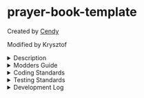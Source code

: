 # prayer-book-template

Created by [Cendy](https://www.upwork.com/freelancers/~01b3ada479ef818cc7)

Modified by Krysztof

<details><summary>Description</summary>
<p>

The draft of the SaintMaker PWA. Will eventually include a prayerbook, confession guide, habit tracker, Lectio Divina guide, and more.

</p>
</details>
<details><summary>Modders Guide</summary>
<p>

The SaintMaker has the goal of being "moddable" in that you can create additional applications independent of it and link them back to it. However, we curate said applications.

If you would like to create a mod for the SaintMaker then the steps for doing so are as follows:
- Fork the SaintMaker mod template and build your new application on top of it https://github.com/Saint-Maker/saint-maker-mod-template/pulls
- Create a pull request off of this repository. To integrate your mod into our "marketplace" you'll need to run `yarn mod {your mod name} {your github user/organization name}` this will generate a json file with a name like `Examen_cb0806151.json` in `src/mods` with a similar structure to the json included below. 
- Once you've filled out that json with your mods detail your pull request is ready to submit.
- We will then review your pull request and its corresponding codebase. If we believe it fits our audience (we probably will) we'll merge it; however, if it does not, users will still be able to add it as a custom mod.

```
{
    "id": "a unique identifier", // a unique identifier that will automatically be generated
    "name": "Name", // the name of your mod
    "issuesPageLink":  "https://github.../issues/new", // a link to the new issue page of your mods github/gitlab
    "path": 'https://something.com', // the url of your mod
    "description": "A description", // the description of your mod
    "isNative": false, // leave as false
}
```

</p>
</details>
<details><summary>Coding Standards</summary>
<p>

Krysztof: I pulled the bulk of the coding standards from this guide by [jondjones](https://www.jondjones.com/frontend/react/react-tutorials/react-coding-standards-and-practices-to-level-up-your-code/) (thank you Jon, I owe you a beer) and converted as many as I could to automated coding standards (eslint rules, prettier rules, etc). In addition to that, there is a bundle of other misc/manual coding standards that can be found at the end of this segment.

### Legend:
- (dropped): we aren't following this rule
- (manual): we are following this rule but couldn't find a way to automate it
- (automated): this rule is automatically being followed

## Naming Conventions
- (automated) Component’s names should be written using pascal case
- (automated) Non-components should be written using camel case
- (manual) Unit test files should use the same name as its corresponding file
- (automated) Attribute name should be camel case:
- (dropped) Inline styles should be camel case:
- (automated) Variable names should be camel case. Variable names can contain number and special characters:
- (dropped) CSS files should be named the same as the component:
- (dropped) If a component requires multiple files (css, test) locate all files within component a folder
- (manual) Use .jsx or .tsx extension a for React components

## Bug Avoidance
- (automated) Use optional chaining if things can be null
- (automated) Use the guard pattern/prop types/typescript to ensure your passed in parameters are valid
- (manual) Create PURE functions and avoid side-effects
- (manual) Avoid mutating state when working with arrays
- (automated) Remove all console.log()
- (automated) Treat props as read-only. Do not try to modify them.

## Architecture & Clean Code
- (automated) No DRY violations. Create utility files to avoid duplicate code.
- (dropped) Follow the component/presentation pattern where appropriate. Components should follow the single responsibility principle
- (dropped) Use Higher Order Components where appropriate
- (manual) Split code into respective files, JavaScript, test, and CSS
- (dropped) Create a index.js within each folder for exporting. This will reduce repeating names on the imports
- (automated) Only include one React component per file
- (dropped) Favour functionless components
- (dropped) Do not use mixins
- (automated) No unneeded comments
- (automated) Methods that are longer than the screen should be refactored into smaller units
- (automated) Commented out code should be deleted, not committed

## ES6
- (automated) Can you use spread operator be used instead?
- (automated) Can you use destructuring be used instead?
- (automated) Only use let or const
- (automated) Favour arrow functions
- (automated) Can the optional chain operator be used instead of an explicit null check
- (automated) Can nullish coalescing by used instead of a explicit null comparison

## Testing
- Addressed in a separate segment

## CSS
- (automated) Avoid Inline CSS
- (dropped) A naming convention is defined and followed (BEM, SUIT, etc..)

<hr/>

## Misc
- (automated) Auto-fixed typescript aliases: the custom rule prefer-alias-imports automatically processes relative imports and converts them into alias imports
- (automated) Prefer arrow functions for React component definition: enforced by an eslint rule
- (automated) Import sorting: we sort imports into two categories: external (first) and internal (second).
- (automated) Prohibit default export: keeping exports composable.
- Loading, please wait...

## Other
- (manual) Minimum supported screen size in the SaintMaker is 360px width. As per this article https://worship.agency/mobile-screen-sizes-for-2022-based-on-data-from-2021 that will cover approximately 73% of 2021 mobile users (and I assume an even higher percentage of 2022 mobile users).
- (manual) We use the react-icons library within this app: https://react-icons.github.io/react-icons/search
- (automated) We use folderslint to enforce a folder structure: https://github.com/denisraslov/folderslint
- (automated) We use husky to run unimported, eslint, folderslint, and prettier before you commit your code

</p>
</details>
<details><summary>Testing Standards</summary>
<p>

We use the running of yarn coverage to, for now, ensure that the utils folder is at a 100% code coverage (lines, functions, branches, and statements). This forces us to write tests and sets a quality benchmark for our testing

## Testing
- (kinda automated) Write tests
- (automated) Define a quality gate using coveralls
- (manual) Don't test more than one thing in a test
- (manual) No logic should exist within your test code
- (dropped) Test classes only test one class
- (manual) Code that needs to talk to a network, or, database is mocked

</p>
</details>
<details><summary>Development Log</summary>
<p>

12/10/22

- make the header and drawer reusable between pages
- start work on the habit tracker

12/17/22

- wrap up draft of habit tracker
- move habit data into indexdb
- fix editing behavior of habits
- add prayer book and habits to hamburger

1/3/23

- store at least 4 weeks worth of data per habit
- explore more readable way to push out old weeks
- add unit testing for utils via vitest

1/8/23

- convert individual habit blocks into a component
- store 4 weeks of habit data by default

1/9/23

- set up import/export prayerbook functionality
- filter prayer html when implementing import/export prayerbook functionality
- simplify alert modal component

1/28/23

- setup prettier
- setup most of the eslint rules
- implement husky

1/29/23

- set up additional eslint rules

1/30/23

- setup custom rules (credit for 99% of the prefer-alias-imports rule goes to [Jeff Chen](https://jeffchen.dev/posts/Automatically-Fixing-Relative-Imports-with-ESLint/))
- decide on and implement coding standards

2/3/23
- figure out why prettier isn't applying singlequotes
- have unimported code/packages check run before commit

2/4/23
- Move in-depth coding standard breakdown into this readme

2/12/23
- update husky to test code coverage on commit (just checks the code coverage of the utils folder for now)
- fix eslint linebreak system to work regardless of windows or linux

2/13/23
- integrate jscpd to keep the code dry

3/12/23
- Setup draft of mod select page
- Update Chakra UI

3/13/23
- move "selected mod" list into indexDB
- add "issuesPageLink" to ModDetails
- wire up mod selection and removal functionality
- wire up custom mod functionality
- create ReadMe mod guide

3/16/23
- have mods list update with latest list

3/17/23
- fix UI issue
- change husky to run on push

3/22/23
- Add custom mods and make them duplicate writes to mods 
- add eslint rule for unused imports

Backlog
- implement onboarding pages
- remove unnecessary data from slices
- set idb to use generics
- unify around calling them 'apps' or 'mods'
- figure out how to give mods custom sidebar icons
- ensure that past habit data (when a habit is made) is not marked in red
- figure out text truncation for habit titles
- handle habit editing locally instead of in state
- determine PR standards and create github PR template

</p>
</details>
